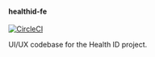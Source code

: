 #### healthid-fe

[![CircleCI](https://circleci.com/gh/bryanmezue/healthid-fe.svg?style=svg)](https://circleci.com/gh/bryanmezue/healthid-fe)

UI/UX codebase for the Health ID project.